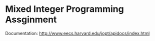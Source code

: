 # Mixed Integer Programming Assginment
Documentation: http://www.eecs.harvard.edu/jopt/apidocs/index.html


